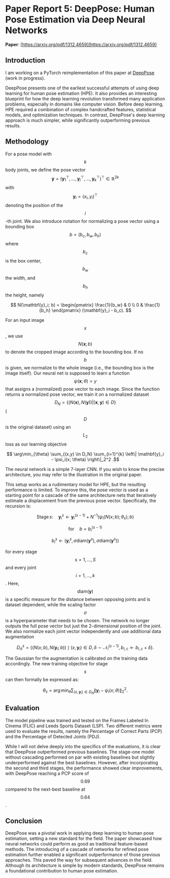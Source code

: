 # Paper Report 5: DeepPose: Human Pose Estimation via Deep Neural Networks

**Paper**: [https://arxiv.org/pdf/1312.4659](https://arxiv.org/pdf/1312.4659)

## Introduction
I am working on a PyTorch reimplementation of this paper at [DeepPose](https://github.com/QuantumSpinozist/Deep-Pose) (work in progress).

DeepPose presents one of the earliest successful attempts of using deep learning for human pose estimation (HPE). It also provides an interesting blueprint for how the deep learning revolution transformed many application problems, especially in domains like computer vision. Before deep learning, HPE required a combination of complex handcrafted features, statistical models, and optimization techniques. In contrast, DeepPose's deep learning approach is much simpler, while significantly outperforming previous results.

## Methodology

For a pose model with $$ k $$ body joints, we define the pose vector 
$$  \mathbf{y} = (\mathbf{y}_1^\top, \ldots,\mathbf{y}_i^\top ,\ldots ,\mathbf{y}_k^\top )^\top \in \mathbb{R}^{2k} $$ with $$ \mathbf{y}_i = (x_i, y_i)^\top $$
denoting the position of the $$i$$-th joint. We also introduce notation for normalizing a pose vector using a bounding box $$ b = (b_c, b_w, b_h) $$ where $$b_c$$ is
the box center, $$ b_w $$ the width, and $$ b_h $$ the height, namely

$$ 
N(\mathbf{y}_i; b) = 
\begin{pmatrix}
\frac{1}{b_w} & 0 \\
0 & \frac{1}{b_h}
\end{pmatrix}
(\mathbf{y}_i - b_c).
$$

For an input image $$x$$, we use $$ N(\mathbf{x}; b) $$ to denote the cropped image according to the bounding box. If no $$b$$ is given, we normalize to the whole image
(i.e., the bounding box is the image itself). Our neural net is supposed to learn a function $$ \psi(\mathbf{x};\theta) = y$$ that assigns a (normalized) pose vector to each image.
Since the function returns a normalized pose vector, we train it on a normalized dataset $$ D_N = \{ (N(\mathbf{x}), N(\mathbf{y})) | (\mathbf{x}, \mathbf{y}) \in D \} $$ ($$D$$ is the original dataset)
using an $$ L_2 $$ loss as our learning objective

$$ \arg\min_{\theta} \sum_{(x,y) \in D_N} \sum_{i=1}^{k} \left\| \mathbf{y}_i - \psi_i(x; \theta) \right\|_2^2 .$$

The neural network is a simple 7-layer CNN. If you wish to know the precise architecture, you may refer to the illustration in the original paper.

This setup works as a rudimentary model for HPE, but the resulting performance is limited. To improve this, the pose vector is used as a starting point for a cascade of
the same architecture nets that iteratively estimate a displacement from the previous pose vector. Specifically, the recursion is:

$$\text{Stage} \, s: \quad \mathbf{y}_i^{s} \leftarrow \mathbf{y}_i^{(s-1)} + N^{-1} \left( \psi_i(N(x; b); \theta_s); b \right)$$

$$\text{for} \quad b = b_i^{(s-1)}$$

$$b_i^s \leftarrow (\mathbf{y}_i^s, \sigma \text{diam}(\mathbf{y}^s), \sigma \text{diam}(\mathbf{y}^s))$$

for every stage $$ s=1, \ldots, S $$ and every joint $$i = 1,\ldots,k $$. Here, $$\text{diam}(\mathbf{y})$$ is a specific measure for the distance between opposing joints and is dataset dependent, while
the scaling factor $$\sigma$$ is a hyperparameter that needs to be chosen.
The network no longer outputs the full pose vector but just the 2-dimensional position of the joint. We also normalize each joint vector independently and use additional data augmentation

$$ D_A^s = \left\{ (N(x; b), N(\mathbf{y}_i; b)) \mid 
(x, \mathbf{y}_i) \in D, \, \delta \sim \mathcal{N}_i^{(s-1)}, \, 
b_{i,c} \leftarrow b_{i,c} +\delta 
\right\}. $$

The Gaussian for the augmentation is calibrated on the training data accordingly. The new training objective for stage $$s$$ can then formally be expressed as:

$$ \theta_s = \arg\min_{\theta} \sum_{(x,\mathbf{y}_i) \in D_N} \left\| \mathbf{y}_i - \psi_i(x; \theta) \right\|_2^2 .$$

## Evaluation

The model pipeline was trained and tested on the Frames Labeled In Cinema (FLIC) and Leeds Sports Dataset (LSP). Two different metrics were used to evaluate the results, namely the Percentage of Correct Parts (PCP) and the Percentage of Detected Joints (PDJ). 

While I will not delve deeply into the specifics of the evaluations, it is clear that DeepPose outperformed previous baselines. The stage-one model without cascading performed on par with existing baselines but slightly underperformed against the best baselines. However, after incorporating the second and third stages, the performance showed clear improvements, with DeepPose reaching a PCP score of $$0.69$$ compared to the next-best baseline at $$0.64$$.

## Conclusion

DeepPose was a pivotal work in applying deep learning to human pose estimation, setting a new standard for the field.
The paper showcased how neural networks could perform as good as traditional feature-based methods.
The introducing of a cascade of networks for refined pose estimation further enabled a significant outperformance of those previous approaches.
This paved the way for subsequent advances in the field. Although its architecture is simple by modern standards, DeepPose remains a foundational contribution to human pose estimation.




